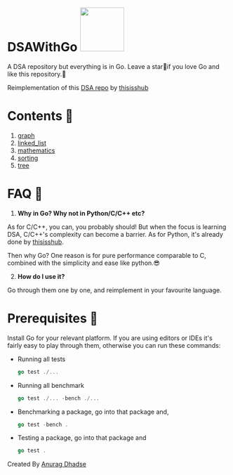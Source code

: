 # DSAWithGo <img width=100 src="https://upload.wikimedia.org/wikipedia/commons/0/05/Go_Logo_Blue.svg"/>
A DSA repository but everything is in Go. Leave a star🌟if you love Go and like this repository.💫

Reimplementation of this [DSA repo](https://github.com/thisisshub/DSA) by [thisisshub](https://github.com/thisisshub/)

# Contents 📃
1. [graph](https://github.com/adhadse/DSAWithGo/tree/master/graph)
2. [linked_list](https://github.com/adhadse/DSAWithGo/tree/master/linked_list)
3. [mathematics](https://github.com/adhadse/DSAWithGo/tree/master/mathematics)
4. [sorting](https://github.com/adhadse/DSAWithGo/tree/master/sorting)
5. [tree](https://github.com/adhadse/DSAWithGo/tree/master/tree)

# FAQ  🤔
1. **Why in Go? Why not in Python/C/C++ etc?**

As for C/C++, you can, you probably should! But when the focus is learning DSA, C/C++'s complexity can become a barrier. As for Python, it's already done by [thisisshub](https://github.com/thisisshub/).

Then why Go? One reason is for pure performance comparable to C, combined with the simplicity and ease like python.😎

2. **How do I use it?**

Go through them one by one, and reimplement in your favourite language.

# Prerequisites 📝
Install Go for your relevant platform. If you are using editors or IDEs it's fairly easy to play through them, otherwise you can run these commands:

- Running all tests 

   ```go
   go test ./...
   ```
- Running all benchmark
  
  ```go
  go test ./... -bench ./...
  ```
- Benchmarking a package, go into that package and,

  ```go
  go test -bench .
  ```
- Testing a package, go into that package and

  ```go
  go test .
  ```
   
Created By [Anurag Dhadse](https://anuragdhadse.com)
